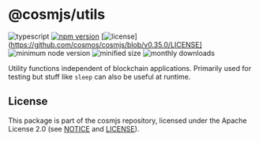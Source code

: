 # @cosmjs/utils

![typescript](https://img.shields.io/npm/types/@cosmjs/utils.svg)
[![npm version](https://img.shields.io/npm/v/@cosmjs/utils.svg)](https://www.npmjs.com/package/@cosmjs/utils)
[![license](https://img.shields.io/npm/l/@cosmjs/utils.svg)](https://github.com/cosmos/cosmjs/blob/v0.35.0/LICENSE]
![minimum node version](https://img.shields.io/node/v/@cosmjs/utils.svg)
![minified size](https://img.shields.io/bundlephobia/min/@cosmjs/utils.svg)
![monthly downloads](https://img.shields.io/npm/dm/@cosmjs/utils.svg)

Utility functions independent of blockchain applications. Primarily used for
testing but stuff like `sleep` can also be useful at runtime.

## License

This package is part of the cosmjs repository, licensed under the Apache License
2.0 (see [NOTICE](https://github.com/cosmos/cosmjs/blob/main/NOTICE) and
[LICENSE](https://github.com/cosmos/cosmjs/blob/main/LICENSE)).
